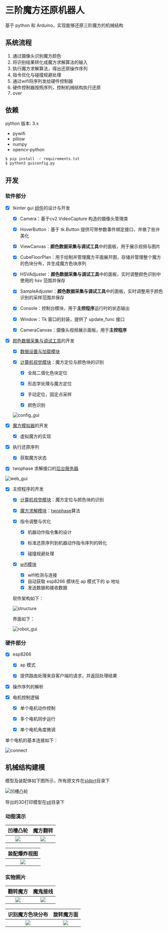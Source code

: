 # 三阶魔方还原机器人

基于 python 和 Arduino，实现能够还原三阶魔方的机械结构



## 系统流程

1. 通过摄像头识别魔方颜色
2. 将识别结果转化成魔方求解算法的输入
3. 执行魔方求解算法，得出还原操作序列
3. 指令优化与碰撞规避处理
4. 通过wifi将序列发给硬件控制器
5. 硬件控制器按照序列，控制机械结构执行还原
6. over



## 依赖

python 版本: 3.x


+ pywifi
+ pillow
+ numpy
+ opencv-python 

```bash
$ pip install -r requirements.txt
$ python3 guiconfig.py
```



## 开发

### 软件部分

- [x] tkinter gui [组件](https://github.com/jindada1/CubeRobot/tree/master/components)的设计与开发

  - [x] Camera：基于cv2.VideoCapture 构造的摄像头管理类 
  
  - [x] HoverButton：基于 tk.Button 提供可带参数事件绑定接口，并做了些许美化
  
  - [x] ViewCanvas：**颜色数据采集与调试工具**中的面板，用于展示视频与图片
  
  - [x] CubeFloorPlan：用于绘制并管理魔方平面展开图，存储并管理整个魔方的色块分布，并生成魔方色块序列
  
  - [x] HSVAdjuster：**颜色数据采集与调试工具**中的面板，实时调整颜色识别中使用的 hsv 范围并保存
  
  - [x] SampleAdjuster：**颜色数据采集与调试工具**中的面板，实时调整用于颜色识别的采样范围并保存

  - [x] Console：控制台模块，用于**主控程序**运行时的状态输出

  - [x] Window：Tk 窗口的封装，提供了 update_func 接口
  
  - [x] CameraCanvas：摄像头视频展示面板，用于**主控程序**

- [x] [颜色数据采集与调试工具](https://github.com/jindada1/CubeRobot/blob/master/guiconfig.py)的开发

  - [x] [数据设置与加载模块](https://github.com/jindada1/CubeRobot/tree/master/setting)

  - [x] [计算机视觉模块](https://github.com/jindada1/CubeRobot/blob/master/vision.py)：魔方定位与颜色块的识别

    - [x] 全局二值化色块定位
  
    - [x] 形态学处理与魔方定位
  
    - [x] 手动定位，固定点采样
  
    - [x] 颜色识别

  ![config_gui](readme.assets/config_gui.png)
  
- [x] [魔方模拟器](https://github.com/jindada1/CubeRobot/blob/master/sock/emulator.html)的开发

  - [x] 虚拟魔方的实现
- [x] 执行还原序列
  - [x] 获取魔方状态
- [x] twophase 求解接口的[后台服务器](https://github.com/jindada1/CubeRobot/blob/master/sock/http_server.py)
  
![web_gui](readme.assets/web_gui.png)


- [x] 主控程序的开发

  - [x] [计算机视觉模块](https://github.com/jindada1/CubeRobot/blob/master/vision.py)：魔方定位与颜色块的识别
  - [x] [魔方求解模块](https://github.com/jindada1/CubeRobot/tree/master/twophase)：[twophase](https://github.com/hkociemba/RubiksCube-TwophaseSolver)算法
  - [x] 指令调整与优化
    
    - [x] 机器动作指令集的设计
    
    - [x] 标准还原序列到机器动作指令序列的转化
    
    - [x] 碰撞规避处理
  - [x] [wifi模块](https://github.com/jindada1/CubeRobot/blob/master/sock/esp_client.py)
  
    - [x] wifi检测与连接
    - [x] 自动获取 esp8266 模块在 ap 模式下的 ip 地址
    - [x] 发送数据和接收数据
  
  软件架构如下：
  
  ![structure](readme.assets/structure.png)
  
  界面如下：
  
  ![robot_gui](readme.assets/robot_gui.png)
  
  

### 硬件部分

- [x] esp8266

  - [x] ap 模式

  - [x] 提供路由处理来自客户端的请求，并返回处理结果

- [x] 操作序列的解析

- [x] 电机控制逻辑

  - [x] 单个电机动作控制

  - [x] 多个电机同步运行

  - [x] 单个电机角度微调

单个电机的基本连接如下：

![connect](readme.assets/connect.png)

## 机械结构建模

模型及装配体如下图所示，所有原文件在[sldprt](/models/sldprt)目录下

![凹槽凸轮](https://s1.ax1x.com/2020/10/07/0aR97F.png)

导出的3D打印模型在[stl](/models/stl)目录下

### 动图演示

凹槽凸轮             |  魔方翻转       
:-------------------------:|:-------------------------:
![](https://s1.ax1x.com/2020/10/07/0a21yV.gif)  |  ![](https://s1.ax1x.com/2020/10/07/0a2Yo4.gif)

|装配爆炸视图           |
|:-------------------------:|
|![](https://s1.ax1x.com/2020/10/07/0a2om8.gif)  |

### 实物照片

翻转魔方             |  魔鬼接线       
:-------------------------:|:-------------------------:
![](models/pictures/%E7%BF%BB%E8%BD%AC%E9%AD%94%E6%96%B9.png)  |  ![](models/pictures/%E9%AD%94%E9%AC%BC%E6%8E%A5%E7%BA%BF.png)

识别魔方色块分布             |  旋转魔方面       
:-------------------------:|:-------------------------:
![](models/pictures/%E8%AF%86%E5%88%AB%E9%AD%94%E6%96%B9%E8%89%B2%E5%9D%97%E5%88%86%E5%B8%83.png)  |  ![](models/pictures/%E6%97%8B%E8%BD%AC%E9%AD%94%E6%96%B9%E9%9D%A2.png)